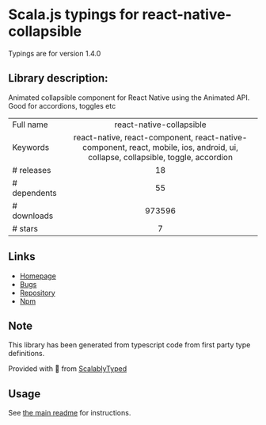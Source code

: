 
# Scala.js typings for react-native-collapsible

Typings are for version 1.4.0

## Library description:
Animated collapsible component for React Native using the Animated API. Good for accordions, toggles etc

|                    |                 |
| ------------------ | :-------------: |
| Full name          | react-native-collapsible |
| Keywords           | react-native, react-component, react-native-component, react, mobile, ios, android, ui, collapse, collapsible, toggle, accordion |
| # releases         | 18 |
| # dependents       | 55 |
| # downloads        | 973596 |
| # stars            | 7 |

## Links
- [Homepage](https://github.com/oblador/react-native-collapsible)
- [Bugs](https://github.com/oblador/react-native-collapsible/issues)
- [Repository](https://github.com/oblador/react-native-collapsible)
- [Npm](https://www.npmjs.com/package/react-native-collapsible)
    


## Note
This library has been generated from typescript code from first party type definitions.

Provided with :purple_heart: from [ScalablyTyped](https://github.com/oyvindberg/ScalablyTyped)

## Usage
See [the main readme](../../readme.md) for instructions.


